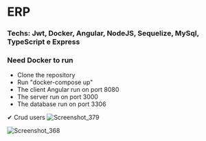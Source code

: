 # ERP

### Techs: Jwt, Docker, Angular, NodeJS, Sequelize, MySql, TypeScript e Express

### Need Docker to run


- Clone the repository
- Run "docker-compose up"
- The client Angular run on port 8080
- The server run on port 3000
- The database run on port 3306

✔ Crud users
![Screenshot_379](https://github.com/matheusbalbino1/erp-angular-nodejs-mysql/assets/96322427/1441ac92-159a-4be6-a71e-b3187f7f72cf)

![Screenshot_368](https://github.com/matheusbalbino1/erp-angular-nodejs-mysql/assets/96322427/dc17c6e5-8383-40f7-8523-a4dbbb8ef0d1)

